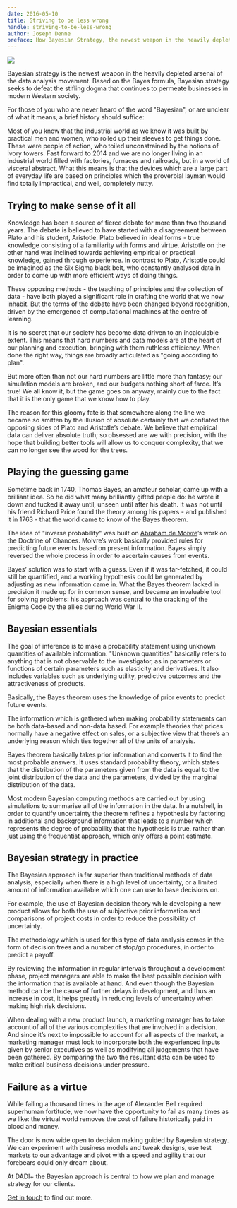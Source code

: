 ```yaml
---
date: 2016-05-10
title: Striving to be less wrong
handle: striving-to-be-less-wrong
author: Joseph Denne
preface: How Bayesian Strategy, the newest weapon in the heavily depleted arsenal of the data analysis movement, is taking over.
---
```


![](http://52.50.38.122/workspace/uploads/images/insights/evolution-550964c7ee838.jpg)

Bayesian strategy is the newest weapon in the heavily depleted arsenal of the data analysis movement. Based on the Bayes formula, Bayesian strategy seeks to defeat the stifling dogma that continues to permeate businesses in modern Western society.

For those of you who are never heard of the word "Bayesian", or are unclear of what it means, a brief history should suffice:

Most of you know that the industrial world as we know it was built by practical men and women, who rolled up their sleeves to get things done. These were people of action, who toiled unconstrained by the notions of ivory towers. Fast forward to 2014 and we are no longer living in an industrial world filled with factories, furnaces and railroads, but in a world of visceral abstract. What this means is that the devices which are a large part of everyday life are based on principles which the proverbial layman would find totally impractical, and well, completely nutty.

## Trying to make sense of it all

Knowledge has been a source of fierce debate for more than two thousand years. The debate is believed to have started with a disagreement between Plato and his student, Aristotle. Plato believed in ideal forms - true knowledge consisting of a familiarity with forms and virtue. Aristotle on the other hand was inclined towards achieving empirical or practical knowledge, gained through experience. In contrast to Plato, Aristotle could be imagined as the Six Sigma black belt, who constantly analysed data in order to come up with more efficient ways of doing things.

These opposing methods - the teaching of principles and the collection of data - have both played a significant role in crafting the world that we now inhabit. But the terms of the debate have been changed beyond recognition, driven by the emergence of computational machines at the centre of learning.

It is no secret that our society has become data driven to an incalculable extent. This means that hard numbers and data models are at the heart of our planning and execution, bringing with them ruthless efficiency. When done the right way, things are broadly articulated as "going according to plan".

But more often than not our hard numbers are little more than fantasy; our simulation models are broken, and our budgets nothing short of farce. It’s true! We all know it, but the game goes on anyway, mainly due to the fact that it is the only game that we know how to play.

The reason for this gloomy fate is that somewhere along the line we became so smitten by the illusion of absolute certainly that we conflated the opposing sides of Plato and Aristotle’s debate. We believe that empirical data can deliver absolute truth; so obsessed are we with precision, with the hope that building better tools will allow us to conquer complexity, that we can no longer see the wood for the trees.

## Playing the guessing game

Sometime back in 1740, Thomas Bayes, an amateur scholar, came up with a brilliant idea. So he did what many brilliantly gifted people do: he wrote it down and tucked it away until, unseen until after his death. It was not until his friend Richard Price found the theory among his papers - and published it in 1763 - that the world came to know of the Bayes theorem.

The idea of "inverse probability" was built on [Abraham de Moivre](http://en.wikipedia.org/wiki/Abraham_de_Moivre)’s work on the Doctrine of Chances. Moivre’s work basically provided rules for predicting future events based on present information. Bayes simply reversed the whole process in order to ascertain causes from events.

Bayes’ solution was to start with a guess. Even if it was far-fetched, it could still be quantified, and a working hypothesis could be generated by adjusting as new information came in. What the Bayes theorem lacked in precision it made up for in common sense, and became an invaluable tool for solving problems: his approach was central to the cracking of the Enigma Code by the allies during World War II.

## Bayesian essentials

The goal of inference is to make a probability statement using unknown quantities of available information. "Unknown quantities" basically refers to anything that is not observable to the investigator, as in parameters or functions of certain parameters such as elasticity and derivatives. It also includes variables such as underlying utility, predictive outcomes and the attractiveness of products.

Basically, the Bayes theorem uses the knowledge of prior events to predict future events.

The information which is gathered when making probability statements can be both data-based and non-data based. For example theories that prices normally have a negative effect on sales, or a subjective view that there’s an underlying reason which ties together all of the units of analysis.

Bayes theorem basically takes prior information and converts it to find the most probable answers. It uses standard probability theory, which states that the distribution of the parameters given from the data is equal to the joint distribution of the data and the parameters, divided by the marginal distribution of the data.

Most modern Bayesian computing methods are carried out by using simulations to summarise all of the information in the data. In a nutshell, in order to quantify uncertainty the theorem refines a hypothesis by factoring in additional and background information that leads to a number which represents the degree of probability that the hypothesis is true, rather than just using the frequentist approach, which only offers a point estimate.

## Bayesian strategy in practice

The Bayesian approach is far superior than traditional methods of data analysis, especially when there is a high level of uncertainty, or a limited amount of information available which one can use to base decisions on.

For example, the use of Bayesian decision theory while developing a new product allows for both the use of subjective prior information and comparisons of project costs in order to reduce the possibility of uncertainty.

The methodology which is used for this type of data analysis comes in the form of decision trees and a number of stop/go procedures, in order to predict a payoff.

By reviewing the information in regular intervals throughout a development phase, project managers are able to make the best possible decision with the information that is available at hand. And even though the Bayesian method can be the cause of further delays in development, and thus an increase in cost, it helps greatly in reducing levels of uncertainty when making high risk decisions.

When dealing with a new product launch, a marketing manager has to take account of all of the various complexities that are involved in a decision. And since it’s next to impossible to account for all aspects of the market, a marketing manager must look to incorporate both the experienced inputs given by senior executives as well as modifying all judgements that have been gathered. By comparing the two the resultant data can be used to make critical business decisions under pressure.

## Failure as a virtue

While failing a thousand times in the age of Alexander Bell required superhuman fortitude, we now have the opportunity to fail as many times as we like: the virtual world removes the cost of failure historically paid in blood and money.

The door is now wide open to decision making guided by Bayesian strategy. We can experiment with business models and tweak designs, use test markets to our advantage and pivot with a speed and agility that our forebears could only dream about.

At DADI+ the Bayesian approach is central to how we plan and manage strategy for our clients.

[Get in touch](/contact/) to find out more.
